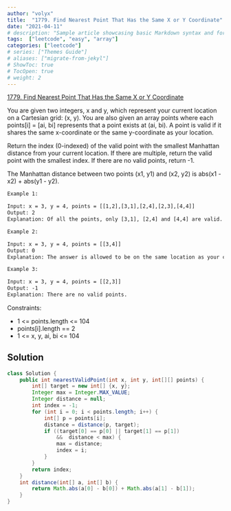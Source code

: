 ```yaml
---
author: "volyx"
title:  "1779. Find Nearest Point That Has the Same X or Y Coordinate"
date: "2021-04-11"
# description: "Sample article showcasing basic Markdown syntax and formatting for HTML elements."
tags:  ["leetcode", "easy", "array"]
categories: ["leetcode"]
# series: ["Themes Guide"]
# aliases: ["migrate-from-jekyl"]
# ShowToc: true
# TocOpen: true
# weight: 2
---
```


[1779. Find Nearest Point That Has the Same X or Y Coordinate](https://leetcode.com/problems/find-nearest-point-that-has-the-same-x-or-y-coordinate/)

You are given two integers, x and y, which represent your current location on a Cartesian grid: (x, y). You are also given an array points where each points[i] = [ai, bi] represents that a point exists at (ai, bi). A point is valid if it shares the same x-coordinate or the same y-coordinate as your location.

Return the index (0-indexed) of the valid point with the smallest Manhattan distance from your current location. If there are multiple, return the valid point with the smallest index. If there are no valid points, return -1.

The Manhattan distance between two points (x1, y1) and (x2, y2) is abs(x1 - x2) + abs(y1 - y2).

```txt
Example 1:

Input: x = 3, y = 4, points = [[1,2],[3,1],[2,4],[2,3],[4,4]]
Output: 2
Explanation: Of all the points, only [3,1], [2,4] and [4,4] are valid. Of the valid points, [2,4] and [4,4] have the smallest Manhattan distance from your current location, with a distance of 1. [2,4] has the smallest index, so return 2.
```

```txt
Example 2:

Input: x = 3, y = 4, points = [[3,4]]
Output: 0
Explanation: The answer is allowed to be on the same location as your current location.
```

```txt
Example 3:

Input: x = 3, y = 4, points = [[2,3]]
Output: -1
Explanation: There are no valid points.
```

Constraints:

- 1 <= points.length <= 104
- points[i].length == 2
- 1 <= x, y, ai, bi <= 104

## Solution

```java
class Solution {
    public int nearestValidPoint(int x, int y, int[][] points) {
        int[] target = new int[] {x, y};
        Integer max = Integer.MAX_VALUE;
        Integer distance = null;
        int index = -1;
        for (int i = 0; i < points.length; i++) {
            int[] p = points[i];
            distance = distance(p, target);
            if ((target[0] == p[0] || target[1] == p[1]) 
                &&  distance < max) {
                max = distance;
                index = i;
            }
        }
        return index;
    }
    int distance(int[] a, int[] b) {
        return Math.abs(a[0] - b[0]) + Math.abs(a[1] - b[1]);
    }
}
```
